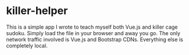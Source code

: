 # killer-helper

This is a simple app I wrote to teach myself both Vue.js and killer cage sudoku. Simply load the file in your browser and away you go. The only network traffic involved is Vue.js and Bootstrap CDNs. Everything else is completely local. 
